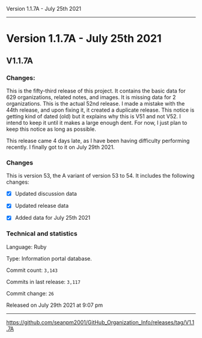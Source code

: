 Version 1.1.7A - July 25th 2021 

***

# Version 1.1.7A - July 25th 2021

## V1.1.7A

### Changes:

This is the fifty-third release of this project. It contains the basic data for 629 organizations, <!-- (fork count minus 2) !--> related notes, and images. It is missing data for 2 organizations. This is the actual 52nd release. I made a mistake with the 44th release, and upon fixing it, it created a duplicate release. This notice is getting kind of dated (old) but it explains why this is V51 and not V52. I intend to keep it until it makes a large enough dent. For now, I just plan to keep this notice as long as possible.

This release came 4 days late, as I have been having difficulty performing recently. I finally got to it on July 29th 2021.

### Changes

This is version 53, the A variant of version 53 to 54. It includes the following changes:

- [x] Updated discussion data

- [x] Updated release data

<!-- - [x] Updated Git navigation data

- [x] Added release documentation for special releases

- [x] Deleted 3 `IGNORE.md` files !-->

- [x] Added data for July 25th 2021

### Technical and statistics

Language: Ruby

Type: Information portal database.

Commit count: `3,143`

Commits in last release: `3,117`

Commit change: `26`

Released on July 29th 2021 at 9:07 pm

***

https://github.com/seanpm2001/GitHub_Organization_Info/releases/tag/V1.1.7A
